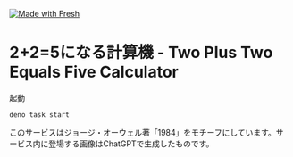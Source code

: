 [![Made with Fresh](https://fresh.deno.dev/fresh-badge.svg)](https://fresh.deno.dev)

# 2+2=5になる計算機 - Two Plus Two Equals Five Calculator

起動

```
deno task start
```

このサービスはジョージ・オーウェル著「1984」をモチーフにしています。サービス内に登場する画像はChatGPTで生成したものです。
